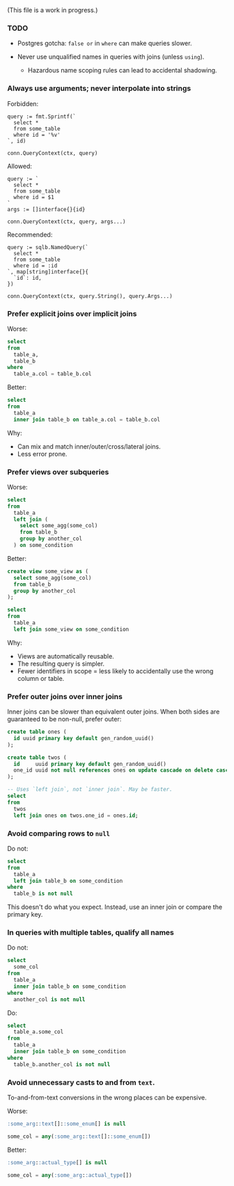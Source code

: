 (This file is a work in progress.)

### TODO

* Postgres gotcha: `false or` in `where` can make queries slower.

* Never use unqualified names in queries with joins (unless `using`).

  * Hazardous name scoping rules can lead to accidental shadowing.

### Always use arguments; never interpolate into strings

Forbidden:

```golang
query := fmt.Sprintf(`
  select *
  from some_table
  where id = '%v'
`, id)

conn.QueryContext(ctx, query)
```

Allowed:

```golang
query := `
  select *
  from some_table
  where id = $1
`
args := []interface{}{id}

conn.QueryContext(ctx, query, args...)
```

Recommended:

```golang
query := sqlb.NamedQuery(`
  select *
  from some_table
  where id = :id
`, map[string]interface{}{
  `id`: id,
})

conn.QueryContext(ctx, query.String(), query.Args...)
```

### Prefer explicit joins over implicit joins

Worse:

```sql
select
from
  table_a,
  table_b
where
  table_a.col = table_b.col
```

Better:

```sql
select
from
  table_a
  inner join table_b on table_a.col = table_b.col
```

Why:

* Can mix and match inner/outer/cross/lateral joins.
* Less error prone.

### Prefer views over subqueries

Worse:

```sql
select
from
  table_a
  left join (
    select some_agg(some_col)
    from table_b
    group by another_col
  ) on some_condition
```

Better:

```sql
create view some_view as (
  select some_agg(some_col)
  from table_b
  group by another_col
);

select
from
  table_a
  left join some_view on some_condition
```

Why:

* Views are automatically reusable.
* The resulting query is simpler.
* Fewer identifiers in scope = less likely to accidentally use the wrong column or table.

### Prefer outer joins over inner joins

Inner joins can be slower than equivalent outer joins. When both sides are guaranteed to be non-null, prefer outer:

```sql
create table ones (
  id uuid primary key default gen_random_uuid()
);

create table twos (
  id     uuid primary key default gen_random_uuid()
  one_id uuid not null references ones on update cascade on delete cascade
);

-- Uses `left join`, not `inner join`. May be faster.
select
from
  twos
  left join ones on twos.one_id = ones.id;
```

### Avoid comparing rows to `null`

Do not:

```sql
select
from
  table_a
  left join table_b on some_condition
where
  table_b is not null
```

This doesn't do what you expect. Instead, use an inner join or compare the primary key.

### In queries with multiple tables, qualify all names

Do not:

```sql
select
  some_col
from
  table_a
  inner join table_b on some_condition
where
  another_col is not null
```

Do:

```sql
select
  table_a.some_col
from
  table_a
  inner join table_b on some_condition
where
  table_b.another_col is not null
```

### Avoid unnecessary casts to and from `text`.

To-and-from-text conversions in the wrong places can be expensive.

Worse:

```sql
:some_arg::text[]::some_enum[] is null

some_col = any(:some_arg::text[]::some_enum[])
```

Better:

```sql
:some_arg::actual_type[] is null

some_col = any(:some_arg::actual_type[])
```
